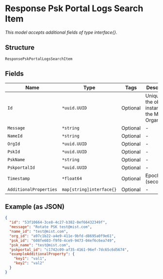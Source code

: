 
# Response Psk Portal Logs Search Item

*This model accepts additional fields of type interface{}.*

## Structure

`ResponsePskPortalLogsSearchItem`

## Fields

| Name | Type | Tags | Description |
|  --- | --- | --- | --- |
| `Id` | `*uuid.UUID` | Optional | Unique ID of the object instance in the Mist Organization |
| `Message` | `*string` | Optional | - |
| `NameId` | `*string` | Optional | - |
| `OrgId` | `*uuid.UUID` | Optional | - |
| `PskId` | `*uuid.UUID` | Optional | - |
| `PskName` | `*string` | Optional | - |
| `PskportalId` | `*uuid.UUID` | Optional | - |
| `Timestamp` | `*float64` | Optional | Epoch (seconds) |
| `AdditionalProperties` | `map[string]interface{}` | Optional | - |

## Example (as JSON)

```json
{
  "id": "53f10664-3ce8-4c27-b382-0ef66432349f",
  "message": "Rotate PSK test@mist.com",
  "name_id": "test@mist.com",
  "org_id": "a97c1b22-a4e9-411e-9bfd-d8695a0f9e61",
  "psk_id": "608fe603-f9f0-4ce9-9473-04ef6c6ea749",
  "psk_name": "test@mist.com",
  "pskportal_id": "c1742c09-af35-4161-96ef-7dc65c6d5674",
  "exampleAdditionalProperty": {
    "key1": "val1",
    "key2": "val2"
  }
}
```

